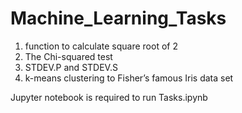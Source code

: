 # Machine_Learning_Tasks
1. function to calculate square root of 2
2. The Chi-squared test
3. STDEV.P and STDEV.S
4. k-means clustering to Fisher’s famous Iris data set

Jupyter notebook is required to run Tasks.ipynb
